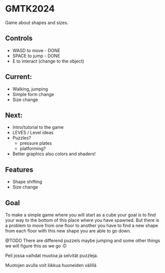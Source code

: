 # GMTK2024

Game about shapes and sizes.

## Controls
- WASD to move - DONE
- SPACE to jump - DONE
- E to interact (change to the object)

## Current:
- Walking, jumping
- Simple form change
- Size change

## Next:
- Intro/tutorial to the game
- LEVES / Level ideas
- Puzzles?
    - pressure plates
    - platforming?
- Better graphics also colors and shaders!

## Features

- Shape shifting
- Size change

## Goal

To make a simple game where you will start as a cube your goal is to find your way to the bottom of this place where you have spawned.
But there is a problem to move from one floor to another you have to find a new shape from each floor with this new shape you are able to go down.

@TODO
There are differend puzzels maybe jumping and some other things we will figure this as we go :D

Peli jossa vaihdat muotoa ja selvität puzzleja.

Muotojen avulla voit liikkua huoneiden välillä 
